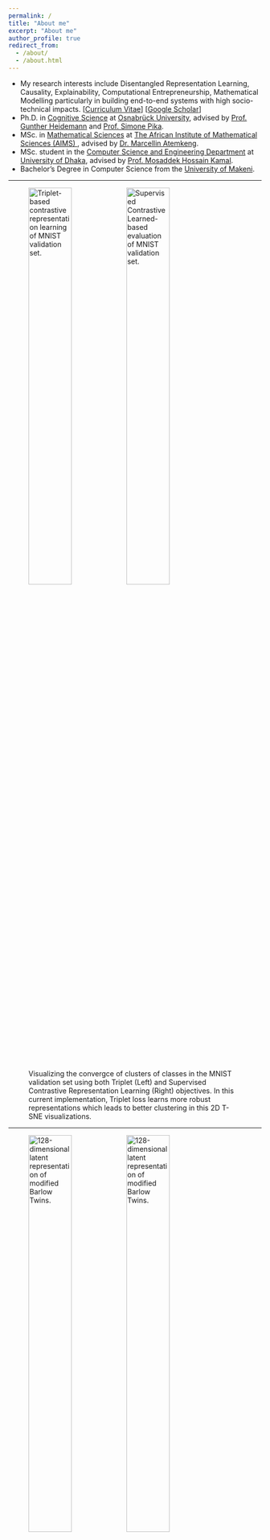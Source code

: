 ```yaml
---
permalink: /
title: "About me"
excerpt: "About me"
author_profile: true
redirect_from:
  - /about/
  - /about.html
---
```


* My research interests include Disentangled Representation Learning, Causality, Explainability, Computational Entrepreneurship, Mathematical Modelling particularly in building end-to-end systems with high socio-technical impacts. [[Curriculum Vitae](https://europa.eu/europass/eportfolio/api/eprofile/shared-profile/yusuf-brima/0b6d4743-9536-4fb8-8a2b-2c0e4692bfa4?view=html)]  [[Google Scholar](https://scholar.google.com/citations?user=fT2b7UwAAAAJ&hl=en)]
* Ph.D. in [Cognitive Science](https://www.comco.uni-osnabrueck.de/projekte/yusuf_brima.html) at [Osnabrück University](https://www.comco.uni-osnabrueck.de/), advised by [Prof. Gunther Heidemann](https://www.ikw.uni-osnabrueck.de/en/research_groups/computer_vision/people/heidemann_gunther.html) and [Prof. Simone Pika](http://www.ikw.uni-osnabrueck.de/en/research_groups/comparative_biocognition.html).
* MSc. in [Mathematical Sciences](https://cs.du.ac.bd/) at [The African Institute of Mathematical Sciences (AIMS) ](https://www.aims.ac.rw/), advised by [Dr. Marcellin Atemkeng](https://www.ru.ac.za/mathematics/people/staff/marcelatemkeng/#d.en.232420).
* MSc. student in the [Computer Science and Engineering Department](https://cs.du.ac.bd/) at [University of Dhaka](https://www.du.ac.bd/), advised by [Prof. Mosaddek Hossain Kamal](http://www.cse.du.ac.bd/profile/?faculty=MHK).
* Bachelor’s Degree in Computer Science from the [University of Makeni](http://www.unimak.edu.sl/).

<hr />

<figure id="contrastive_representation_learning">
  <img src="http://yusufbrima.github.io/images/mnist_tripplet_animation_advanced.gif" style="width:45%;" alt="Triplet-based contrastive representation learning of MNIST validation set.">
  <img src="http://yusufbrima.github.io/images/mnist_scl_animation.gif" style="width:45%;"  alt="Supervised Contrastive Learned-based evaluation of MNIST validation set.">
  <figcaption>Visualizing the convergce of clusters of classes in the MNIST validation set using both Triplet (Left) and Supervised Contrastive Representation Learning (Right) objectives. In this current implementation, Triplet loss learns more robust representations which leads to better clustering in this 2D T-SNE visualizations.</figcaption>
</figure>

<hr />

<figure id="decorrelated_audio_representations">
  <img src="http://yusufbrima.github.io/images/bt_small_train_modified_BN.gif" style="width:45%;" alt="128-dimensional latent representation of modified Barlow Twins.">
  <img src="http://yusufbrima.github.io/images/bt_small_train_original.gif" style="width:45%;"  alt="128-dimensional latent representation of modified Barlow Twins.">
  <figcaption>Visualizing the convergence of latent representations over training iterations for modified Barlow Twins model: decorrelated audio representations (left) and original small training data (right). The 128-dimensional latent space reveals the progression of learned features and their alignment throughout the training process.</figcaption>
</figure>

<hr />

<figure id="divergence_measures">
  <img src="http://yusufbrima.github.io/images/KL_Divergence.gif" style="width:45%;" alt="Kullback–Leibler divergence between two probability distributions.">
  <img src="http://yusufbrima.github.io/images/JSD_Divergence.gif" style="width:45%;"  alt="Jensen–Shannon divergence between two probability distributions.">
  <figcaption>A visual illustration of two divergence measure: the Kullback–Leibler (KL) and Jensen–Shannon (JS) divergences between two probability distributions $P_x $ and $Q_x$.</figcaption>
</figure>

<hr />

<figure id="Test_set_densenet121">
  <!-- <img src="http://yusufbrima.github.io/images/Test_set_densenet121.svg" style="width:45%;" alt="Explainable AI in Medical Image Analysis"> -->
  <img src="http://yusufbrima.github.io/images/Saliency_Maps_2_densenet121.svg" style="width:100%;"  alt="Explainable AI in Medical Image Analysis">
  <figcaption>Explainable AI in Medical Image Analysis using Visual Saliency Maps. Feature attribution was done with a trained DenseNet-121 model.</figcaption>
</figure>

<hr />

<figure id="0">
  <img src="http://yusufbrima.github.io/images/0.png" style="width:45%;" alt="Workshop Poster Presentation">
  <img src="http://yusufbrima.github.io/images/1.gif" style="width:45%;" alt="Workshop Poster Presentation">
  <figcaption>Learnt 2D and 3D principal component latent representations of both human and non-human primates.</figcaption>
</figure>


<figure id="2">
  <img src="http://yusufbrima.github.io/images/2.png" style="width:45%;" alt="Workshop Poster Presentation">
  <img src="http://yusufbrima.github.io/images/3.gif" style="width:45%;" alt="Workshop Poster Presentation">
  <figcaption>Learnt 2D and 3D principal component latent representations of speeches at the United States Congress by five world leaders.</figcaption>
</figure>

# Recent News
* September 23, 2023; "Self-Supervised Learning of Speech Representation via Redundancy Reduction" extended abstract published at [Gesellschaft für Informatik e.V.](https://doi.org/10.18420/ki2023-dc-02).
* September 7, 2023; "Understanding Self-Supervised Learning of Speech Representation via Invariance and Redundancy Reduction" submitted to [ICASSP 2024](https://doi.org/10.48550/arXiv.2309.03619).
* August 1, 2023; "Visual Interpretable and Explainable Deep Learning Models for Brain Tumor MRI and COVID-19 Chest X-ray Images" published in [arXiv preprint arXiv:2208.00953](https://arxiv.org/abs/2208.00953).
* July 26, 2023; "Self-Supervised Learning of Speech Representation via Redundancy Reduction" accepted for oral presentation at <a href="https://ki2023.gi.de/" target="_blank">KI 2023 – 46th German Conference on Artificial Intelligence, Berlin, Germany</a>.
* June 13, 2023; submitted a manuscript to PLOS One <a href=" https://doi.org/10.1101/2023.06.08.544240" target="_blank">A Mathematical Framework for Understanding Recognition Systems</a>
* September 16, 2022; <a href="https://www.eventbrite.de/e/welcome-to-the-graduate-assistance-initiative-network-gain-launching-tickets-409856942147" target="_blank">Launched</a> the <a href="https://gain.uos.de/">Graduate Assistance Initiative Network (GAIN) </a> globally with 130+ attendees.
* September 11-16, 2022; Attended <a href="https://www.m2lschool.org/past-editions/m2l-2022" target="_blank">Mediterranean Machine Learning school</a>, Università Milano Bicocca, Milan, Italy.
* August 6-7, 2022; Co-organized with <a href="https://www.comco.uni-osnabrueck.de/projekte/viktoria_zemliak.html" target="_blank">Viktoria Zemliak</a> the <a href="https://www.comco.uni-osnabrueck.de/workshop_2022.html" target="_blank">"Bridging the Gap between Biological and Artificial Neural Networks" at the (Research Training Group (RTG) in Computational Cognition)</a>
* July 29-August 6, 2022; Attended and presented a poster at the <a href="https://www.primate-cognition.eu/de/veranstaltungen/bridging-the-technological-gap-workshop.html" target="_blank">Bridging the technological gap – spreading technological innovations in the study of the human and non-human mind</a>German Primate Center in Göttingen, Germany.
* July 11-29, 2022; Particiated in the <a href="https://academy.neuromatch.io/" target="_blank">Neuromatch Academy: Deep Learning</a> intensive hands-on training. 
* August 16, 2021; "Transfer Learning for the Detection and Diagnosis of Types of Pneumonia Including Pneumonia Induced by the COVID-19 from Chest X-Ray Images" published in [MDPI Special Issue on  Machine Learning Applications for COVID-19 and Its Complications: Screening, Diagnosis, Treatment, and Prognosis](https://doi.org/10.3390/diagnostics11081480).
* June 15, 2021; Published a dataset that was curated in collaboration between the Computer Science and Engineering Department, University of Dhaka and the National Institute of Neuroscience, Bangladesh. It comprise 5,285 T1-weighted contrast- enhanced brain MRI images belonging to 38 categories. Available here [Brain MRI Dataset](https://doi.org/10.6084/m9.figshare.14778750.v2).
 <center>
 <iframe src="https://widgets.figshare.com/articles/14778750/embed?show_title=1" width="568" height="351" allowfullscreen frameborder="0"></iframe>
 </center>
* November 30, 2020. A paper titled "Deep Transfer Learning for Brain Magnetic Resonance Image Multi-class Classification" was submitted to [IEEE/ACM-TCBB-CS](https://arxiv.org/abs/2106.07333).
